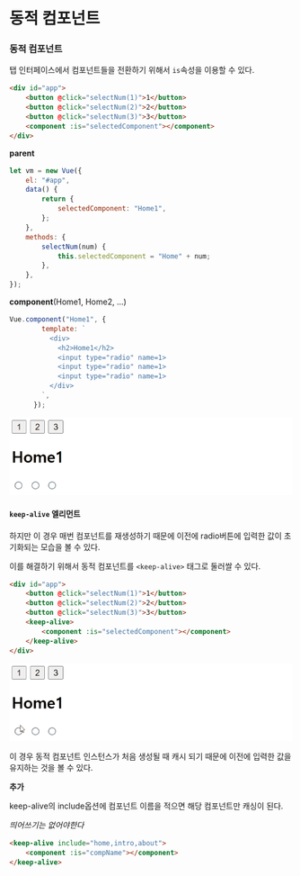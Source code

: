# 동적 컴포넌트

### 동적 컴포넌트

탭 인터페이스에서 컴포넌트들을 전환하기 위해서 `is`속성을 이용할 수 있다.

```html
<div id="app">
    <button @click="selectNum(1)">1</button>
    <button @click="selectNum(2)">2</button>
    <button @click="selectNum(3)">3</button>
    <component :is="selectedComponent"></component>
</div>
```

**parent**

```js
let vm = new Vue({
    el: "#app",
    data() {
        return {
            selectedComponent: "Home1",
        };
    },
    methods: {
        selectNum(num) {
            this.selectedComponent = "Home" + num;
        },
    },
});
```

**component**(Home1, Home2, ...)

```js
Vue.component("Home1", {
        template: `
          <div>
            <h2>Home1</h2>
            <input type="radio" name=1>
            <input type="radio" name=1>
            <input type="radio" name=1>
          </div>
        `,
      });
```

<img src="../../2.Pictures/without_keep_alive.gif">

#### `keep-alive` 엘리먼트

하지만 이 경우 매번 컴포넌트를 재생성하기 때문에 이전에 radio버튼에 입력한 값이 초기화되는 모습을 볼 수 있다.

이를 해결하기 위해서 동적 컴포넌트를 `<keep-alive>` 태그로 둘러쌀 수 있다.

```html
<div id="app">
    <button @click="selectNum(1)">1</button>
    <button @click="selectNum(2)">2</button>
    <button @click="selectNum(3)">3</button>
    <keep-alive>
    	<component :is="selectedComponent"></component>
    </keep-alive>
</div>
```

<img src="../../2.Pictures/with_keep_alive.gif">

이 경우 동적 컴포넌트 인스턴스가 처음 생성될 때 캐시 되기 때문에 이전에 입력한 값을 유지하는 것을 볼 수 있다.

**추가**

keep-alive의 include옵션에 컴포넌트 이름을 적으면 해당 컴포넌트만 캐싱이 된다.

*띄어쓰기는 없어야한다*

```html
<keep-alive include="home,intro,about">
	<component :is="compName"></component>
</keep-alive>
```



